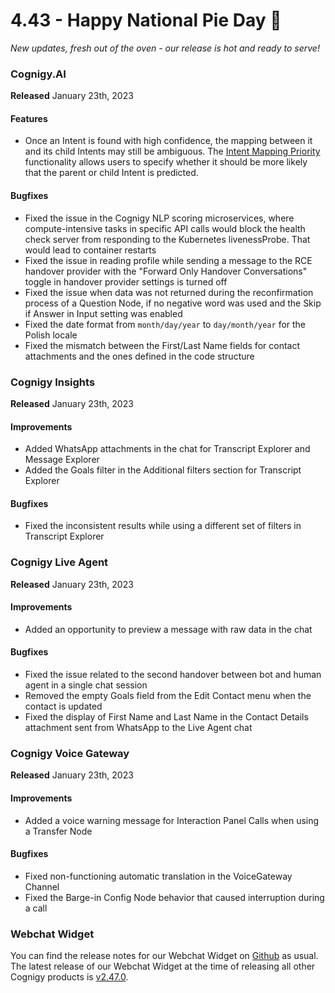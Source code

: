 # 4.43 - Happy National Pie Day 🥧

*New updates, fresh out of the oven - our release is hot and ready to serve!*

### Cognigy.AI

**Released** January 23th, 2023

#### Features

- Once an Intent is found with high confidence, the mapping between it and its child Intents may still be ambiguous. The [Intent Mapping Priority](../ai/nlu/nlu-overview/intent-mapping-priority.md) functionality allows users to specify whether it should be more likely that the parent or child Intent is predicted.

#### Bugfixes

- Fixed the issue in the Cognigy NLP scoring microservices, where compute-intensive tasks in specific API calls would block the health check server from responding to the Kubernetes livenessProbe. That would lead to container restarts 
- Fixed the issue in reading profile while sending a message to the RCE handover provider with the "Forward Only Handover Conversations" toggle in handover provider settings is turned off 
- Fixed the issue when data was not returned during the reconfirmation process of a Question Node, if no negative word was used and the Skip if Answer in Input setting was enabled 
- Fixed the date format from `month/day/year` to `day/month/year` for the Polish locale
- Fixed the mismatch between the First/Last Name fields for contact attachments and the ones defined in the code structure

### Cognigy Insights

**Released** January 23th, 2023

#### Improvements

- Added WhatsApp attachments in the chat for Transcript Explorer and Message Explorer 
- Added the Goals filter in the Additional filters section for Transcript Explorer
  
#### Bugfixes

- Fixed the inconsistent results while using a different set of filters in Transcript Explorer 

### Cognigy Live Agent

**Released** January 23th, 2023

#### Improvements

- Added an opportunity to preview a message with raw data in the chat

#### Bugfixes

- Fixed the issue related to the second handover between bot and human agent in a single chat session
- Removed the empty Goals field from the Edit Contact menu when the contact is updated 
- Fixed the display of First Name and Last Name in the Contact Details attachment sent from WhatsApp to the Live Agent chat 

### Cognigy Voice Gateway

**Released** January 23th, 2023

#### Improvements

- Added a voice warning message for Interaction Panel Calls when using a Transfer Node

#### Bugfixes

- Fixed non-functioning automatic translation in the VoiceGateway Channel 
- Fixed the Barge-in Config Node behavior that caused interruption during a call

### Webchat Widget

You can find the release notes for our Webchat Widget on [Github](https://github.com/Cognigy/WebchatWidget/releases) as usual. The latest release of our Webchat Widget at the time of releasing all other Cognigy products is [v2.47.0](https://github.com/Cognigy/WebchatWidget/releases/tag/v2.47.0).
